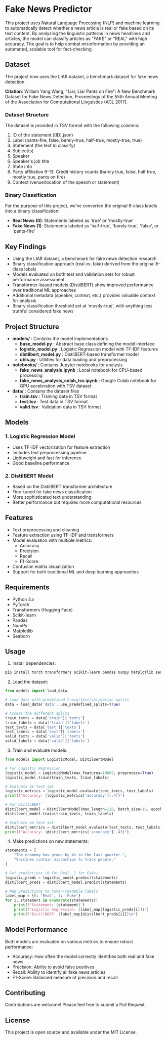# Fake News Predictor

This project uses Natural Language Processing (NLP) and machine learning to automatically detect whether a news article is real or fake based on its text content. By analyzing the linguistic patterns in news headlines and articles, the model can classify articles as "FAKE" or "REAL" with high accuracy. The goal is to help combat misinformation by providing an automated, scalable tool for fact-checking.

## Dataset

The project now uses the LIAR dataset, a benchmark dataset for fake news detection:

**Citation**: William Yang Wang, "Liar, Liar Pants on Fire": A New Benchmark Dataset for Fake News Detection, Proceedings of the 55th Annual Meeting of the Association for Computational Linguistics (ACL 2017).

### Dataset Structure

The dataset is provided in TSV format with the following columns:

1. ID of the statement ([ID].json)
2. Label (pants-fire, false, barely-true, half-true, mostly-true, true)
3. Statement (the text to classify)
4. Subject(s)
5. Speaker
6. Speaker's job title
7. State info
8. Party affiliation
   9-13. Credit history counts (barely true, false, half true, mostly true, pants on fire)
9. Context (venue/location of the speech or statement)

### Binary Classification

For the purpose of this project, we've converted the original 6-class labels into a binary classification:

- **Real News (0)**: Statements labeled as 'true' or 'mostly-true'
- **Fake News (1)**: Statements labeled as 'half-true', 'barely-true', 'false', or 'pants-fire'

## Key Findings

- Using the LIAR dataset, a benchmark for fake news detection research
- Binary classification approach (real vs. fake) derived from the original 6-class labels
- Models evaluated on both test and validation sets for robust performance assessment
- Transformer-based models (DistilBERT) show improved performance over traditional ML approaches
- Additional metadata (speaker, context, etc.) provides valuable context for analysis
- Binary classification threshold set at 'mostly-true', with anything less truthful considered fake news

## Project Structure

- **models/** : Contains the model implementations
  - **base_model.py** : Abstract base class defining the model interface
  - **logistic_model.py** : Logistic Regression model with TF-IDF features
  - **distilbert_model.py** : DistilBERT-based transformer model
  - **utils.py** : Utilities for data loading and preprocessing
- **notebooks/** : Contains Jupyter notebooks for analysis
  - **fake_news_analysis.ipynb** : Local notebook for CPU-based processing
  - **fake_news_analysis_colab_tsv.ipynb** : Google Colab notebook for GPU acceleration with TSV dataset
- **data/** : Contains the dataset files
  - **train.tsv** : Training data in TSV format
  - **test.tsv** : Test data in TSV format
  - **valid.tsv** : Validation data in TSV format

## Models

### 1. Logistic Regression Model

- Uses TF-IDF vectorization for feature extraction
- Includes text preprocessing pipeline
- Lightweight and fast for inference
- Good baseline performance

### 2. DistilBERT Model

- Based on the DistilBERT transformer architecture
- Fine-tuned for fake news classification
- More sophisticated text understanding
- Better performance but requires more computational resources

## Features

- Text preprocessing and cleaning
- Feature extraction using TF-IDF and transformers
- Model evaluation with multiple metrics:
  - Accuracy
  - Precision
  - Recall
  - F1-Score
- Confusion matrix visualization
- Support for both traditional ML and deep learning approaches

## Requirements

- Python 3.x
- PyTorch
- Transformers (Hugging Face)
- Scikit-learn
- Pandas
- NumPy
- Matplotlib
- Seaborn

## Usage

1. Install dependencies:

```bash
pip install torch transformers scikit-learn pandas numpy matplotlib seaborn nltk
```

2. Load the dataset:

```python
from models import load_data

# Load data with predefined train/test/validation splits
data = load_data('data', use_predefined_splits=True)

# Access the different splits
train_texts = data['train']['texts']
train_labels = data['train']['labels']
test_texts = data['test']['texts']
test_labels = data['test']['labels']
valid_texts = data['valid']['texts']
valid_labels = data['valid']['labels']
```

3. Train and evaluate models:

```python
from models import LogisticModel, DistilBertModel

# For Logistic Regression
logistic_model = LogisticModel(max_features=10000, preprocess=True)
logistic_model.train(train_texts, train_labels)

# Evaluate on test set
logistic_metrics = logistic_model.evaluate(test_texts, test_labels)
print(f"Accuracy: {logistic_metrics['accuracy']:.4f}")

# For DistilBERT
distilbert_model = DistilBertModel(max_length=128, batch_size=16, epochs=2)
distilbert_model.train(train_texts, train_labels)

# Evaluate on test set
distilbert_metrics = distilbert_model.evaluate(test_texts, test_labels)
print(f"Accuracy: {distilbert_metrics['accuracy']:.4f}")
```

4. Make predictions on new statements:

```python
statements = [
    "The economy has grown by 4% in the last quarter.",
    "Vaccines contain microchips to track people."
]

# Get predictions (0 for Real, 1 for Fake)
logistic_preds = logistic_model.predict(statements)
distilbert_preds = distilbert_model.predict(statements)

# Map predictions to human-readable labels
label_map = {0: 'Real', 1: 'Fake'}
for i, statement in enumerate(statements):
    print(f"Statement: {statement}")
    print(f"Logistic Regression: {label_map[logistic_preds[i]]}")
    print(f"DistilBERT: {label_map[distilbert_preds[i]]}\n")
```

## Model Performance

Both models are evaluated on various metrics to ensure robust performance:

- Accuracy: How often the model correctly identifies both real and fake news
- Precision: Ability to avoid false positives
- Recall: Ability to identify all fake news articles
- F1-Score: Balanced measure of precision and recall

## Contributing

Contributions are welcome! Please feel free to submit a Pull Request.

## License

This project is open source and available under the MIT License.

